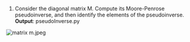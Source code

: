 1) Consider the diagonal matrix M. Compute its Moore-Penrose pseudoinverse, and then identify the elements of the pseudoinverse. **Output**: pseudoInverse.py

![matrix m.jpeg](https://github.com/shngli/Data-mining/blob/master/Clustering/matrix%20m.jpeg)
